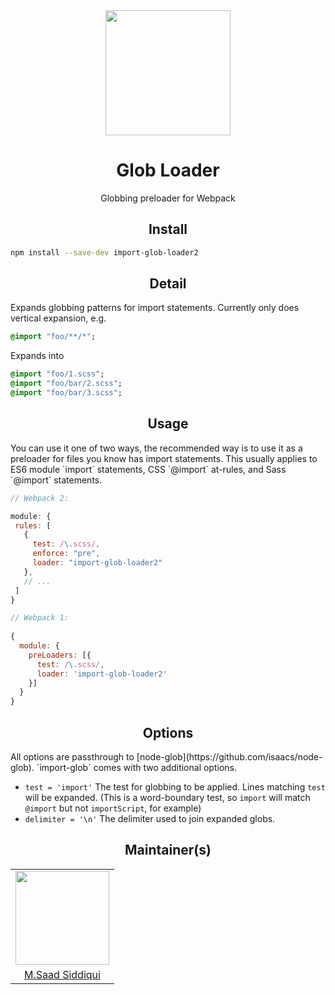 
<div align="center">
  <a href="https://github.com/webpack/webpack">
    <img width="200" height="200" src="https://webpack.js.org/assets/icon-square-big.svg" />
  </a>
  <h1>Glob Loader</h1>
  <p align="center">Globbing preloader for Webpack</p>
</div>

<h2 align="center">Install</h2>

```bash
npm install --save-dev import-glob-loader2
```

<h2 align="center">Detail</h2>
Expands globbing patterns for import statements. Currently only does vertical expansion, e.g.

```sass
@import "foo/**/*";
```

Expands into

```sass
@import "foo/1.scss";
@import "foo/bar/2.scss";
@import "foo/bar/3.scss";
```

<h2 align="center">Usage</h2>
You can use it one of two ways, the recommended way is to use it as a preloader for files you know has import statements.
This usually applies to ES6 module `import` statements, CSS `@import` at-rules, and Sass `@import` statements.

```js
// Webpack 2:

module: {
 rules: [
   {
     test: /\.scss/,
     enforce: "pre",
     loader: "import-glob-loader2"
   },
   // ...
 ]
}

// Webpack 1:
 
{
  module: {
    preLoaders: [{
      test: /\.scss/,
      loader: 'import-glob-loader2'
    }]
  }
}
```

<h2 align="center">Options</h2>
All options are passthrough to [node-glob](https://github.com/isaacs/node-glob). `import-glob` comes with two additional options.

* `test = 'import'` The test for globbing to be applied. Lines matching `test` will be expanded. (This is a word-boundary test, so `import` will match `@import` but not `importScript`, for example)
* `delimiter = '\n'` The delimiter used to join expanded globs.

<h2 align="center">Maintainer(s)</h2>

<table>
  <tbody>
    <tr>
      <td align="center">
        <img width="150" height="150"
        src="https://github.com/mazemax.png?v=3&s=150">
      </td>
    </tr>
    <tr>
      <td align="center">
        <a href="https://github.com/mazemax">M.Saad Siddiqui</a>
      </td>
    </tr>
  <tbody>
</table>
